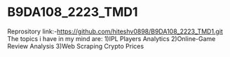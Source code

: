 # B9DA108_2223_TMD1
Reprository link:-https://github.com/hiteshv0898/B9DA108_2223_TMD1.git
The topics i have in my mind are:
1)IPL Players Analytics
2)Online-Game Review Analysis
3)Web Scraping Crypto Prices




